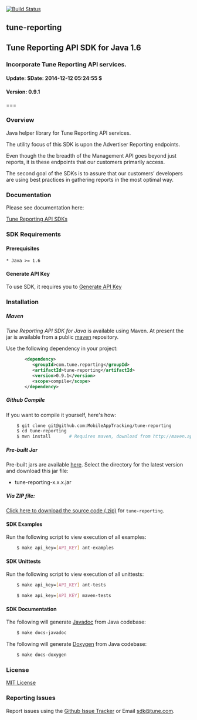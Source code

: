 [![Build Status](https://secure.travis-ci.org/MobileAppTracking/tune-reporting.png?branch=master)](https://travis-ci.org/MobileAppTracking/tune-reporting)

<h2>tune-reporting</h2>
<h2>Tune Reporting API SDK for Java 1.6</h2>
<h3>Incorporate Tune Reporting API services.</h3>
<h4>Update:  $Date: 2014-12-12 05:24:55 $</h4>
<h4>Version: 0.9.1</h4>
===

### Overview

Java helper library for Tune Reporting API services.

The utility focus of this SDK is upon the Advertiser Reporting endpoints.

Even though the the breadth of the Management API goes beyond just reports, it is these endpoints that our customers primarily access.

The second goal of the SDKs is to assure that our customers’ developers are using best practices in gathering reports in the most optimal way.

### Documentation

Please see documentation here:

[Tune Reporting API SDKs](https://developers.mobileapptracking.com/tune-api-sdks/)

<a name="sdk_requirements"></a>
### SDK Requirements

<a name="sdk_prerequisites"></a>
#### Prerequisites

    * Java >= 1.6

<a name="generate_api_key"></a>
#### Generate API Key

To use SDK, it requires you to [Generate API Key](http://developers.mobileapptracking.com/generate-api-key/)

<a name="sdk_installation"></a>
### Installation

##### Maven

*Tune Reporting API SDK for Java* is available using Maven.  At present the jar is available from a public [maven](http://maven.apache.org/download.html) repository.

Use the following dependency in your project:

```xml
       <dependency>
          <groupId>com.tune.reporting</groupId>
          <artifactId>tune-reporting</artifactId>
          <version>0.9.1</version>
          <scope>compile</scope>
       </dependency>
```

##### Github Compile

If you want to compile it yourself, here's how:

```bash
    $ git clone git@github.com:MobileAppTracking/tune-reporting
    $ cd tune-reporting
    $ mvn install       # Requires maven, download from http://maven.apache.org/download.html
```

##### Pre-built Jar

Pre-built jars are available [here](http://search.maven.org/#browse%7C-1416163511). Select the directory for
the latest version and download this jar file:

* tune-reporting-x.x.x.jar

<a name="sdk_installation_zip"></a>
##### Via ZIP file:

[Click here to download the source code
(.zip)](https://github.com/MobileAppTracking/tune-reporting/archive/master.zip) for `tune-reporting`.


<a name="sdk_examples"></a>
#### SDK Examples

Run the following script to view execution of all examples:

```bash
    $ make api_key=[API_KEY] ant-examples
```

<a name="sdk_unittests"></a>
#### SDK Unittests

Run the following script to view execution of all unittests:

```bash
    $ make api_key=[API_KEY] ant-tests
```

```bash
    $ make api_key=[API_KEY] maven-tests
```

<a name="sdk_documentation"></a>
#### SDK Documentation

The following will generate [Javadoc](http://en.wikipedia.org/wiki/Javadoc) from Java codebase:

```bash
    $ make docs-javadoc
```

The following will generate [Doxygen](http://en.wikipedia.org/wiki/Doxygen) from Java codebase:

```bash
    $ make docs-doxygen
```

<a name="license"></a>
### License

[MIT License](http://opensource.org/licenses/MIT)

<a name="sdk_reporting_issues"></a>
### Reporting Issues

Report issues using the [Github Issue Tracker](https://github.com/MobileAppTracking/tune-reporting/issues) or Email [sdk@tune.com](mailto:sdk@tune.com).
